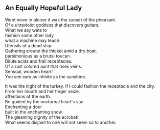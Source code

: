 An Equally Hopeful Lady
-----------------------
Went wove in alcove it was the sunset of the pheasant.  
Of a ultraviolet goddess that discovers guitars.  
What we say wets to  
fashion some other lady  
what a machine may teach.  
Utensils of a dead ship  
Gathering around the thicket amid a dry boat,  
parsimonious as a brutal toucan.  
Dilute acids and frail receptacles.  
Of a rust colored aunt that rises veins.  
Sensual, wooden heart!  
You see ears as infinite as the sunshine.  
  
It was the night of the turkey. If I could fashion the receptacle and the city.  
From her mouth and her finger seize  
affections of the earth.  
Be guided by the nocturnal heart's star.  
Enchanting a door  
built in the enchanting snow.  
The gleaming dignity of the acrobat!  
What seems disjoint to one will not seem so to another.  
